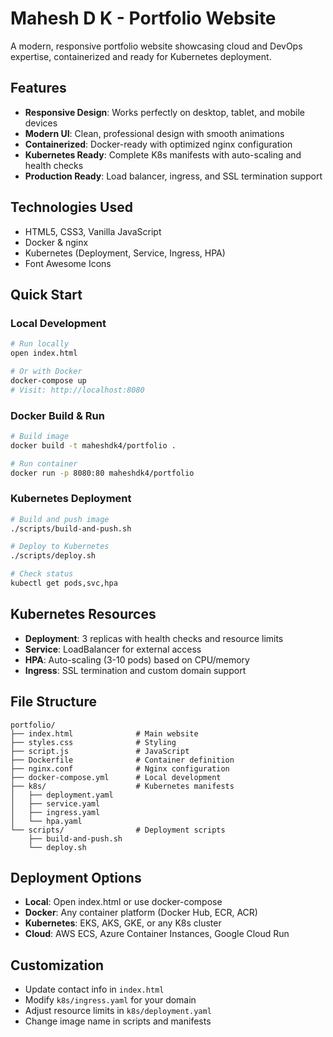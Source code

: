 # Mahesh D K - Portfolio Website

A modern, responsive portfolio website showcasing cloud and DevOps expertise, containerized and ready for Kubernetes deployment.

## Features

- **Responsive Design**: Works perfectly on desktop, tablet, and mobile devices
- **Modern UI**: Clean, professional design with smooth animations
- **Containerized**: Docker-ready with optimized nginx configuration
- **Kubernetes Ready**: Complete K8s manifests with auto-scaling and health checks
- **Production Ready**: Load balancer, ingress, and SSL termination support

## Technologies Used

- HTML5, CSS3, Vanilla JavaScript
- Docker & nginx
- Kubernetes (Deployment, Service, Ingress, HPA)
- Font Awesome Icons

## Quick Start

### Local Development
```bash
# Run locally
open index.html

# Or with Docker
docker-compose up
# Visit: http://localhost:8080
```

### Docker Build & Run
```bash
# Build image
docker build -t maheshdk4/portfolio .

# Run container
docker run -p 8080:80 maheshdk4/portfolio
```

### Kubernetes Deployment
```bash
# Build and push image
./scripts/build-and-push.sh

# Deploy to Kubernetes
./scripts/deploy.sh

# Check status
kubectl get pods,svc,hpa
```

## Kubernetes Resources

- **Deployment**: 3 replicas with health checks and resource limits
- **Service**: LoadBalancer for external access
- **HPA**: Auto-scaling (3-10 pods) based on CPU/memory
- **Ingress**: SSL termination and custom domain support

## File Structure
```
portfolio/
├── index.html              # Main website
├── styles.css              # Styling
├── script.js               # JavaScript
├── Dockerfile              # Container definition
├── nginx.conf              # Nginx configuration
├── docker-compose.yml      # Local development
├── k8s/                    # Kubernetes manifests
│   ├── deployment.yaml
│   ├── service.yaml
│   ├── ingress.yaml
│   └── hpa.yaml
└── scripts/                # Deployment scripts
    ├── build-and-push.sh
    └── deploy.sh
```

## Deployment Options

- **Local**: Open index.html or use docker-compose
- **Docker**: Any container platform (Docker Hub, ECR, ACR)
- **Kubernetes**: EKS, AKS, GKE, or any K8s cluster
- **Cloud**: AWS ECS, Azure Container Instances, Google Cloud Run

## Customization

- Update contact info in `index.html`
- Modify `k8s/ingress.yaml` for your domain
- Adjust resource limits in `k8s/deployment.yaml`
- Change image name in scripts and manifests